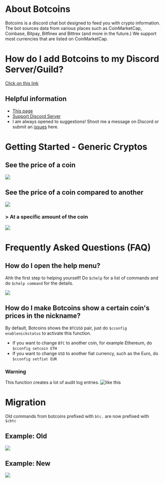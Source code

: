 # About Botcoins
Botcoins is a discord chat bot designed to feed you with crypto information. The bot sources data from various places such as CoinMarketCap, Coinbase, Bitpay, Bitfinex and Bittrex (and more in the future.) We support most currencies that are listed on CoinMarketCap.

# How do I add Botcoins to my Discord Server/Guild?
[Click on this link](https://discordapp.com/oauth2/authorize?scope=bot&client_id=345450194613043201&permissions=67387456)

## Helpful information
* [This page](https://botcoins.github.io/v2-docs)
* [Support Discord Server](https://discord.gg/Rcp9sEJ)
* I am always opened to suggestions! Shoot me a message on Discord or submit an [issues](https://github.com/Botcoins/v2-docs/pulls) here.

# Getting Started - Generic Cryptos
## See the price of a coin
![](https://i.imgur.com/Fba8rwt.png)

## See the price of a coin compared to another
![](https://i.imgur.com/HlaPC5h.png)

### > At a specific amount of the coin
![](https://i.imgur.com/PR0bPCu.png)

# Frequently Asked Questions (FAQ)
## How do I open the help menu?
Ahh the first step to helping yourself! Do `$chelp` for a list of commands and do `$chelp command` for the details.

![](https://i.imgur.com/4GVeq4q.png)

## How do I make Botcoins show a certain coin's prices in the nickname?
By default, Botcoins shows the `BTCUSD` pair, just do `$cconfig enablenickstatus` to activate this function.

* If you want to change `BTC` to another coin, for example Ethereum, do `$cconfig setcoin ETH`
* If you want to change `USD` to another fiat currency, such as the Euro, do `$cconfig setfiat EUR`

### Warning
This function creates a lot of audit log entries. ![like this](https://i.imgur.com/gay5Hra.png)

# Migration
Old commands from botcoins prefixed with `btc.` are now prefixed with `$cbtc`

## Example: Old
![](https://i.imgur.com/BIy7HXd.png)

## Example: New
![](https://i.imgur.com/fiRxcan.png)

